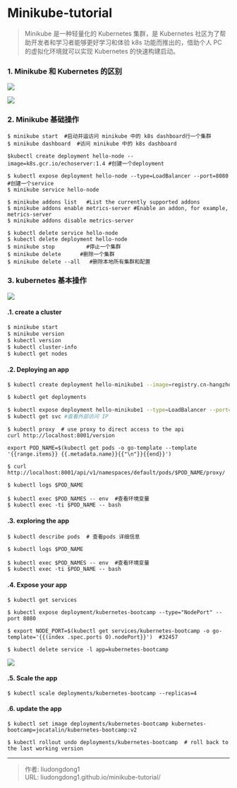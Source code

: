 # Minikube-tutorial


> Minikube 是一种轻量化的 Kubernetes 集群，是 Kubernetes 社区为了帮助开发者和学习者能够更好学习和体验 k8s 功能而推出的，借助个人 PC 的虚拟化环境就可以实现 Kubernetes 的快速构建启动。

### 1. Minikube 和 Kubernetes 的区别

![](https://gitee.com/github-25970295/blogimgv2022/raw/master/16254840-44f55035f12879c9.png)

![](https://gitee.com/github-25970295/blogimgv2022/raw/master/16254840-4bec1f9098962451.png)

### 2. Minikube 基础操作

```shell
$ minikube start  #启动并运访问 minikube 中的 k8s dashboard行一个集群
$ minikube dashboard  #访问 minikube 中的 k8s dashboard

$kubectl create deployment hello-node --image=k8s.gcr.io/echoserver:1.4 #创建一个deployment

$ kubectl expose deployment hello-node --type=LoadBalancer --port=8080  #创建一个service
$ minikube service hello-node

$ minikube addons list   #List the currently supported addons
$ minikube addons enable metrics-server #Enable an addon, for example, metrics-server
$ minikube addons disable metrics-server

$ kubectl delete service hello-node
$ kubectl delete deployment hello-node
$ minikube stop          #停止一个集群
$ minikube delete      #删除一个集群
$ minikube delete --all   #删除本地所有集群和配置
```

### 3. kubernetes 基本操作

![](https://gitee.com/github-25970295/blogimgv2022/raw/master/image-20220504165556289.png)

#### .1. create a cluster

```bash
$ minikube start
$ minikube version
$ kubectl version
$ kubectl cluster-info
$ kubectl get nodes
```

#### .2. Deploying an app

```sh
$ kubectl create deployment hello-minikube1 --image=registry.cn-hangzhou.aliyuncs.com/google_containers/echoserver:1.10

$ kubectl get deployments

$ kubectl expose deployment hello-minikube1 --type=LoadBalancer --port=8080 #创建 LB 服务，将服务暴露出来
$ kubectl get svc #查看外部访问 IP
```

```shell
$ kubectl proxy  # use proxy to direct access to the api
curl http://localhost:8001/version

export POD_NAME=$(kubectl get pods -o go-template --template '{{range.items}} {{.metadata.name}}{{"\n"}}{{end}}')

$ curl http://localhost:8001/api/v1/namespaces/default/pods/$POD_NAME/proxy/

$ kubectl logs $POD_NAME

$ kubectl exec $POD_NAMES -- env  #查看环境变量
$ kubectl exec -ti $POD_NAME -- bash
```

#### .3. exploring the app

```shell
$ kubectl describe pods  # 查看pods 详细信息

$ kubectl logs $POD_NAME

$ kubectl exec $POD_NAMES -- env  #查看环境变量
$ kubectl exec -ti $POD_NAME -- bash
```

#### .4. Expose your app

```shell
$ kubectl get services

$ kubectl expose deployment/kubernetes-bootcamp --type="NodePort" --port 8080

$ export NODE_PORT=$(kubectl get services/kubernetes-bootcamp -o go-template='{{(index .spec.ports O).nodePort}}')  #32457

$ kubectl delete service -l app=kubernetes-bootcamp
```

![](https://gitee.com/github-25970295/blogimgv2022/raw/master/image-20220504181352083.png)

#### .5. Scale the app

```shell
$ kubectl scale deployments/kubernetes-bootcamp --replicas=4
```

#### .6. update the app

```shell
$ kubectl set image deployments/kubernetes-bootcamp kubernetes-bootcamp=jocatalin/kubernetes-bootcamp:v2

$ kubectl rollout undo deployments/kubernetes-bootcamp  # roll back to the last working version
```



---

> 作者: liudongdong1  
> URL: liudongdong1.github.io/minikube-tutorial/  

